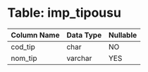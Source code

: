# Table: imp_tipousu

| Column Name | Data Type | Nullable |
|-------------|-----------|----------|
| cod_tip | char | NO |
| nom_tip | varchar | YES |
